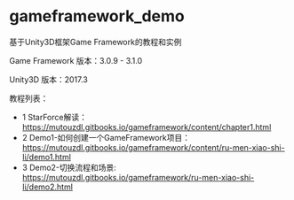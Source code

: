 # gameframework_demo
基于Unity3D框架Game Framework的教程和实例

Game Framework 版本：3.0.9 - 3.1.0

Unity3D 版本：2017.3

教程列表：
 - 1 StarForce解读：https://mutouzdl.gitbooks.io/gameframework/content/chapter1.html
 - 2 Demo1-如何创建一个GameFramework项目：https://mutouzdl.gitbooks.io/gameframework/content/ru-men-xiao-shi-li/demo1.html
 - 3 Demo2-切换流程和场景: https://mutouzdl.gitbooks.io/gameframework/ru-men-xiao-shi-li/demo2.html
